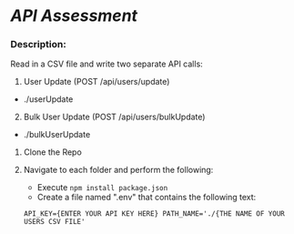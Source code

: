# *API Assessment*

### **Description:**
Read in a CSV file and write two separate API calls:
1. User Update (POST /api/users/update)
- ./userUpdate
2. Bulk User Update (POST /api/users/bulkUpdate)
- ./bulkUserUpdate

1. Clone the Repo
2. Navigate to each folder and perform the following:
   * Execute `npm install package.json`
   * Create a file named ".env" that contains the following text:
   
   `
   API_KEY={ENTER YOUR API KEY HERE}
   PATH_NAME='./{THE NAME OF YOUR USERS CSV FILE'
   `
   
